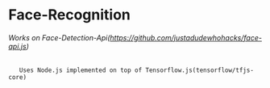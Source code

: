 # Face-Recognition

###### Works on Face-Detection-Api(https://github.com/justadudewhohacks/face-api.js) 

       Uses Node.js implemented on top of Tensorflow.js(tensorflow/tfjs-core)
